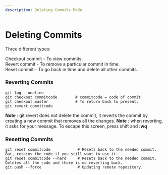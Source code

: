 ```yaml
---
description: Deleting Commits Made
---
```


# Deleting Commits

Three different types:

Checkout commit - To view commits.  
         Revert commit - To remove a particular commit in time.  
         Reset commit - To go back in time and delete all other commits.

### **Reverting Commits**

```text
git log --oneline
git checkout commitcode        # commitcode = code of commit
git checkout master            # To return back to present.
git revert commitcode
```

**Note** : git revert does not delete the commit, it reverts the commit by creating a new commit that removes all the changes. **Note** : when reverting, it asks for your message. To escape this screen, press shift and **:wq**

### **Resetting Commits**

```text
git reset commitcode            # Resets back to the needed commit. But, retains the code if you still want to use it.
git reset commitcode --hard     # Resets back to the needed commit. Deletes all the code and there is no reverting back.
git push --force                # Updating remote repository. 
```


